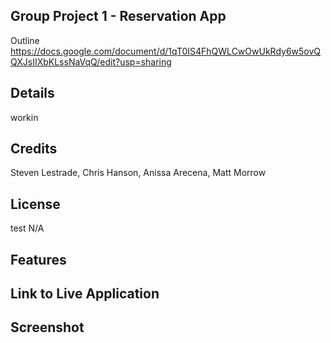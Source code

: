 ## Group Project 1 - Reservation App

Outline https://docs.google.com/document/d/1qT0IS4FhQWLCwOwUkRdy6w5ovQQXJsIIXbKLssNaVqQ/edit?usp=sharing

## Details
workin

## Credits
Steven Lestrade, Chris Hanson, Anissa Arecena, Matt Morrow

## License
test
N/A

## Features


## Link to Live Application


## Screenshot
